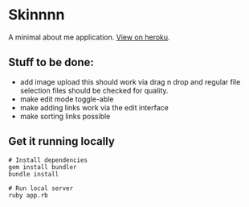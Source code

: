 # Skinnnn
A minimal about me application. [View on heroku](http://skinnnn.herokuapp.com/).

## Stuff to be done:

- add image upload
  this should work via drag n drop and regular file selection
  files should be checked for quality.
- make edit mode toggle-able
- make adding links work via the edit interface
- make sorting links possible

## Get it running locally
	# Install dependencies
	gem install bundler
	bundle install

	# Run local server
	ruby app.rb
